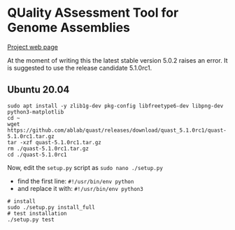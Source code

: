 # QUality ASsessment Tool for Genome Assemblies
[Project web page](http://quast.sourceforge.net/quast)

At the moment of writing this the latest stable version 5.0.2 raises an error. It is suggested to use the release candidate 5.1.0rc1.

## Ubuntu 20.04

```
sudo apt install -y zlib1g-dev pkg-config libfreetype6-dev libpng-dev python3-matplotlib
cd ~
wget https://github.com/ablab/quast/releases/download/quast_5.1.0rc1/quast-5.1.0rc1.tar.gz
tar -xzf quast-5.1.0rc1.tar.gz
rm ./quast-5.1.0rc1.tar.gz
cd ./quast-5.1.0rc1
```
Now, edit the `setup.py` script as `sudo nano ./setup.py`
- find the first line: `#!/usr/bin/env python`
- and replace it with: `#!/usr/bin/env python3`

```
# install
sudo ./setup.py install_full
# test installation
./setup.py test
```
